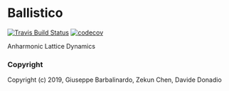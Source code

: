 Ballistico
==============================
[//]: # (Badges)
[![Travis Build Status](https://travis-ci.com/gbarbalinardo/ballistico.svg?token=EFWyhyp9aQcQnteZBpEr&branch=master)](https://travis-ci.com/gbarbalinardo/ballistico)
[![codecov](https://codecov.io/gh/gbarbalinardo/ballistico/branch/master/graph/badge.svg)](https://codecov.io/gh/gbarbalinardo/ballistico/branch/master)

Anharmonic Lattice Dynamics

### Copyright

Copyright (c) 2019, Giuseppe Barbalinardo, Zekun Chen, Davide Donadio
